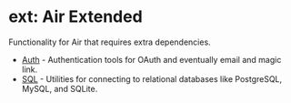 # ext: Air Extended

Functionality for Air that requires extra dependencies.

- [Auth](auth) - Authentication tools for OAuth and eventually email and magic link.
- [SQL](sql) - Utilities for connecting to relational databases like PostgreSQL, MySQL, and SQLite.